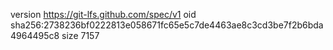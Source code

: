 version https://git-lfs.github.com/spec/v1
oid sha256:2738236bf0222813e058671fc65e5c7de4463ae8c3cd3be7f2b6bda4964495c8
size 7157
